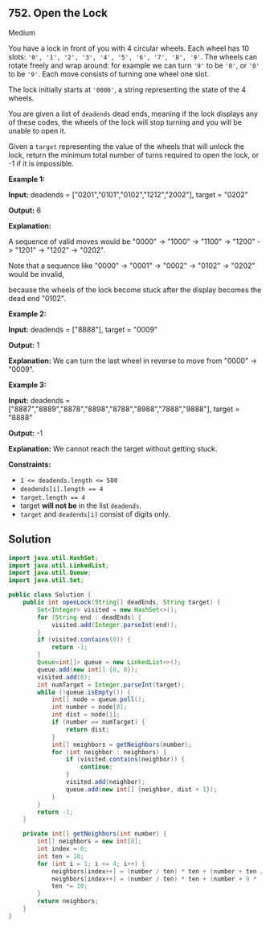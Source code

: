 ## 752\. Open the Lock

Medium

You have a lock in front of you with 4 circular wheels. Each wheel has 10 slots: `'0', '1', '2', '3', '4', '5', '6', '7', '8', '9'`. The wheels can rotate freely and wrap around: for example we can turn `'9'` to be `'0'`, or `'0'` to be `'9'`. Each move consists of turning one wheel one slot.

The lock initially starts at `'0000'`, a string representing the state of the 4 wheels.

You are given a list of `deadends` dead ends, meaning if the lock displays any of these codes, the wheels of the lock will stop turning and you will be unable to open it.

Given a `target` representing the value of the wheels that will unlock the lock, return the minimum total number of turns required to open the lock, or -1 if it is impossible.

**Example 1:**

**Input:** deadends = ["0201","0101","0102","1212","2002"], target = "0202"

**Output:** 6

**Explanation:** 

A sequence of valid moves would be "0000" -> "1000" -> "1100" -> "1200" -> "1201" -> "1202" -> "0202". 

Note that a sequence like "0000" -> "0001" -> "0002" -> "0102" -> "0202" would be invalid, 

because the wheels of the lock become stuck after the display becomes the dead end "0102".

**Example 2:**

**Input:** deadends = ["8888"], target = "0009"

**Output:** 1

**Explanation:** We can turn the last wheel in reverse to move from "0000" -> "0009".

**Example 3:**

**Input:** deadends = ["8887","8889","8878","8898","8788","8988","7888","9888"], target = "8888"

**Output:** -1

**Explanation:** We cannot reach the target without getting stuck.

**Constraints:**

*   `1 <= deadends.length <= 500`
*   `deadends[i].length == 4`
*   `target.length == 4`
*   target **will not be** in the list `deadends`.
*   `target` and `deadends[i]` consist of digits only.

## Solution

```java
import java.util.HashSet;
import java.util.LinkedList;
import java.util.Queue;
import java.util.Set;

public class Solution {
    public int openLock(String[] deadEnds, String target) {
        Set<Integer> visited = new HashSet<>();
        for (String end : deadEnds) {
            visited.add(Integer.parseInt(end));
        }
        if (visited.contains(0)) {
            return -1;
        }
        Queue<int[]> queue = new LinkedList<>();
        queue.add(new int[] {0, 0});
        visited.add(0);
        int numTarget = Integer.parseInt(target);
        while (!queue.isEmpty()) {
            int[] node = queue.poll();
            int number = node[0];
            int dist = node[1];
            if (number == numTarget) {
                return dist;
            }
            int[] neighbors = getNeighbors(number);
            for (int neighbor : neighbors) {
                if (visited.contains(neighbor)) {
                    continue;
                }
                visited.add(neighbor);
                queue.add(new int[] {neighbor, dist + 1});
            }
        }
        return -1;
    }

    private int[] getNeighbors(int number) {
        int[] neighbors = new int[8];
        int index = 0;
        int ten = 10;
        for (int i = 1; i <= 4; i++) {
            neighbors[index++] = (number / ten) * ten + (number + ten / 10) % ten;
            neighbors[index++] = (number / ten) * ten + (number + 9 * (ten / 10)) % ten;
            ten *= 10;
        }
        return neighbors;
    }
}
```